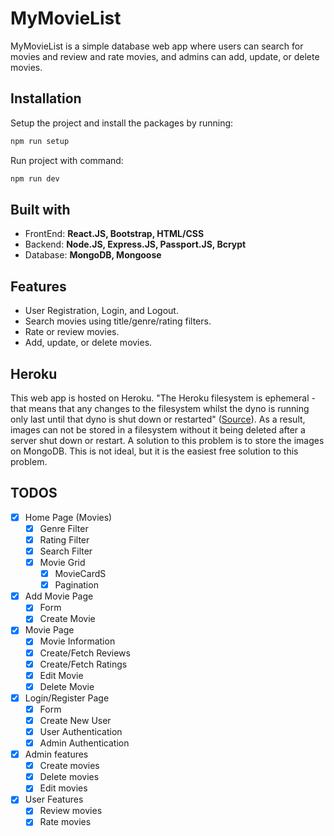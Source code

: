 # MyMovieList
MyMovieList is a simple database web app where users can search for movies and review and rate movies, and admins can add, update, or delete movies.

<h2>Installation</h2>

 Setup the project and install the packages by running:
```bash
npm run setup
```
 Run project with command:
```bash
npm run dev
```

<h2>Built with</h2>
<ul>
    <li>FrontEnd: <b> React.JS, Bootstrap, HTML/CSS </b></li>
    <li>Backend:  <b> Node.JS, Express.JS, Passport.JS, Bcrypt</b> </li>
    <li>Database: <b> MongoDB, Mongoose </b> </li>
</ul>

<h2> Features </h2>
<ul>
    <li> User Registration, Login, and Logout.</li>
    <li> Search movies using title/genre/rating filters.</li>
    <li> Rate or review movies.</li>
    <li> Add, update, or delete movies.</li>
</ul>

<h2> Heroku </h2>
This web app is hosted on Heroku. "The Heroku filesystem is ephemeral - that means that any changes to the filesystem whilst the dyno is running only last until that dyno is shut down or restarted" (<a href="https://help.heroku.com/K1PPS2WM/why-are-my-file-uploads-missing-deleted">Source</a>). As a result, images can not be stored in a filesystem without it being deleted after a server shut down or restart. A solution to this problem is to store the images on MongoDB. This is not ideal, but it is the easiest free solution to this problem.

## TODOS

- [x] Home Page (Movies)
  - [x] Genre Filter
  - [x] Rating Filter
  - [x] Search Filter
  - [x] Movie Grid
    - [x] MovieCardS
    - [x] Pagination

- [x] Add Movie Page
  - [x] Form
  - [x] Create Movie

- [x] Movie Page
  - [x] Movie Information
  - [x] Create/Fetch Reviews
  - [x] Create/Fetch Ratings
  - [x] Edit Movie
  - [x] Delete Movie

- [x] Login/Register Page
  - [x] Form
  - [x] Create New User
  - [x] User Authentication
  - [x] Admin Authentication

- [x] Admin features
  - [x] Create movies
  - [x] Delete movies
  - [x] Edit movies

- [x] User Features
  - [x] Review movies
  - [x] Rate movies
